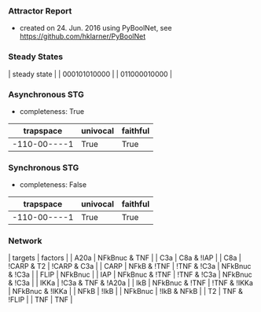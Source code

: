 

### Attractor Report
 * created on 24. Jun. 2016 using PyBoolNet, see https://github.com/hklarner/PyBoolNet

### Steady States
| steady state |
| 000101010000 |
| 011000010000 |

### Asynchronous STG
 * completeness: True

| trapspace      | univocal  | faithful  |
| -------------- | --------- | --------- |
| -110-00----1   | True      | True      |

### Synchronous STG
 * completeness: False

| trapspace      | univocal  | faithful  |
| -------------- | --------- | --------- |
| -110-00----1   | True      | True      |

### Network
| targets | factors                                         |
| A20a    | NFkBnuc & TNF                                   |
| C3a     | C8a & !IAP                                      |
| C8a     | !CARP & T2 | !CARP & C3a                        |
| CARP    | NFkB & !TNF | !TNF & !C3a | NFkBnuc & !C3a      |
| FLIP    | NFkBnuc                                         |
| IAP     | NFkBnuc & !TNF | !TNF & !C3a | NFkBnuc & !C3a   |
| IKKa    | !C3a & TNF & !A20a                              |
| IkB     | NFkBnuc & !TNF | !TNF & !IKKa | NFkBnuc & !IKKa |
| NFkB    | !IkB                                            |
| NFkBnuc | !IkB & NFkB                                     |
| T2      | TNF & !FLIP                                     |
| TNF     | TNF                                             |

